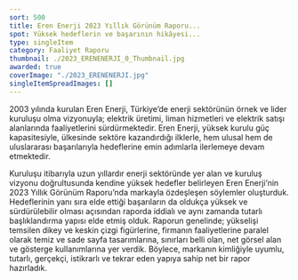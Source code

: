 ```yaml
---
sort: 500
title: Eren Enerji 2023 Yıllık Görünüm Raporu...
spot: Yüksek hedeflerin ve başarının hikâyesi...
type: singleItem
category: Faaliyet Raporu
thumbnail: ./2023_ERENENERJI_0_Thumbnail.jpg
awarded: true
coverImage: "./2023_ERENENERJI.jpg"
singleItemSpreadImages: []
---
```


2003 yılında kurulan Eren Enerji, Türkiye’de enerji sektörünün örnek ve lider kuruluşu olma vizyonuyla; elektrik üretimi, liman hizmetleri ve elektrik satışı alanlarında faaliyetlerini sürdürmektedir. Eren Enerji, yüksek kurulu güç kapasitesiyle, ülkesinde sektöre kazandırdığı ilklerle, hem ulusal hem de uluslararası başarılarıyla hedeflerine emin adımlarla ilerlemeye devam etmektedir.

Kuruluşu itibarıyla uzun yıllardır enerji sektöründe yer alan ve kuruluş vizyonu doğrultusunda kendine yüksek hedefler belirleyen Eren Enerji’nin 2023 Yıllık Görünüm Raporu’nda markayla özdeşleşen söylemler oluşturduk. Hedeflerinin yanı sıra elde ettiği başarıların da oldukça yüksek ve sürdürülebilir olması açısından raporda iddialı ve aynı zamanda tutarlı başlıklandırma yapısı elde etmiş olduk. Raporun genelinde; yükselişi temsilen dikey ve keskin çizgi figürlerine, firmanın faaliyetlerine paralel olarak temiz ve sade sayfa tasarımlarına, sınırları belli olan, net görsel alan ve gösterge kullanımlarına yer verdik. Böylece, markanın kimliğiyle uyumlu, tutarlı, gerçekçi, istikrarlı ve tekrar eden yapıya sahip net bir rapor hazırladık.
